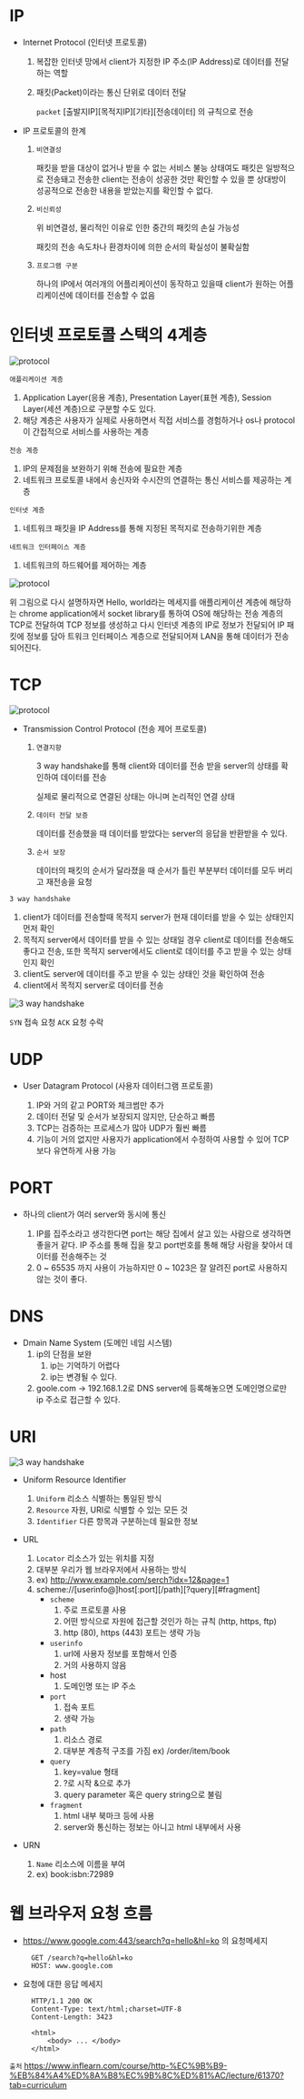 # IP

* Internet Protocol (인터넷 프로토콜)

    1. 복잡한 인터넷 망에서 client가 지정한 IP 주소(IP Address)로 데이터를 전달하는 역할

    2. 패킷(Packet)이라는 통신 단위로 데이터 전달

        `packet` [출발지IP][목적지IP][기타][전송데이터] 의 규칙으로 전송


* IP 프로토콜의 한계

    1. `비연결성`

        패킷을 받을 대상이 없거나 받을 수 없는 서비스 불능 상태여도 패킷은 일방적으로 전송돼고 전송한 client는 전송이 성공한 것만 확인할 수 있을 뿐 상대방이 성공적으로 전송한 내용을 받았는지를 확인할 수 없다.

    2. `비신뢰성`

        위 비연결성, 물리적인 이유로 인한 중간의 패킷의 손실 가능성

        패킷의 전송 속도차나 환경차이에 의한 순서의 확실성이 불확실함

    3. `프로그램 구분`

        하나의 IP에서 여러개의 어플리케이션이 동작하고 있을때 client가 원하는 어플리케이션에 데이터를 전송할 수 없음

# 인터넷 프로토콜 스택의 4계층

<img src="https://blog.kakaocdn.net/dn/nOzzX/btq3mdwSmrr/4cIU4VRzFpqLv0LwaKL5m1/img.png" alt="protocol"></img>

`애플리케이션 계층`

1. Application Layer(응용 계층), Presentation Layer(표현 계층), Session Layer(세션 계층)으로 구분할 수도 있다.
2. 해당 계층은 사용자가 실제로 사용하면서 직접 서비스를 경험하거나 os나 protocol이 간접적으로 서비스를 사용하는 계층

`전송 계층`

1. IP의 문제점을 보완하기 위해 전송에 필요한 계층
2. 네트워크 프로토콜 내에서 송신자와 수시잔의 연결하는 통신 서비스를 제공하는 계층

`인터넷 계층`

1. 네트워크 패킷을 IP Address를 통해 지정된 목적지로 전송하기위한 계층

`네트워크 인터페이스 계층`

1. 네트워크의 하드웨어를 제어하는 계층

<img src="https://blog.kakaocdn.net/dn/chAO9U/btq3kkJ0hd2/v1GGDkhScqXCnZXaEkd46K/img.png" alt="protocol"></img>

위 그림으로 다시 설명하자면 Hello, world라는 메세지를 애플리케이션 계층에 해당하는 chrome application에서 socket library를 통하여 OS에 해당하는 전송 계층의 TCP로 전달하여 TCP 정보를 생성하고 다시 인터넷 계층의 IP로 정보가 전달되어 IP 패킷에 정보를 담아 트워크 인터페이스 계층으로 전달되어져 LAN을 통해 데이터가 전송되어진다.


# TCP
<img src="https://blog.kakaocdn.net/dn/xvO9P/btq3mpjxJXn/tLb8gOFeTr3O57ymSK8zc0/img.png" alt="protocol"></img>
* Transmission Control Protocol (전송 제어 프로토콜)

    1. `연결지향`

        3 way handshake를 통해 client와 데이터를 전송 받을 server의 상태를 확인하여 데이터를 전송

        실제로 물리적으로 연결된 상태는 아니며 논리적인 연결 상태

    2. `데이터 전달 보증`

        데이터를 전송했을 때 데이터를 받았다는 server의 응답을 반환받을 수 있다.

    3. `순서 보장`

        데이터의 패킷의 순서가 달라졌을 때 순서가 틀린 부분부터 데이터를 모두 버리고 재전송을 요청


`3 way handshake`

1. client가 데이터를 전송할때 목적지 server가 현재 데이터를 받을 수 있는 상태인지 먼저 확인
2. 목적지 server에서 데이터를 받을 수 있는 상태일 경우 client로 데이터를 전송해도 좋다고 전송, 또한 목적지 server에서도 client로 데이터를 주고 받을 수 있는 상태인지 확인
3. client도 server에 데이터를 주고 받을 수 있는 상태인 것을 확인하여 전송
4. client에서 목적지 server로 데이터를 전송

<img src="https://img1.daumcdn.net/thumb/R1280x0/?scode=mtistory2&fname=https%3A%2F%2Fblog.kakaocdn.net%2Fdn%2FqD6vv%2Fbtq3mvYbGWR%2FIJsh9N20Q9p2DTtr0R9tHk%2Fimg.png" alt="3 way handshake"></img>

`SYN` 접속 요청
`ACK` 요청 수락

# UDP

* User Datagram Protocol (사용자 데이터그램 프로토콜)

    1. IP와 거의 같고 PORT와 체크썸만 추가
    2. 데이터 전달 및 순서가 보장되지 않지만, 단순하고 빠름
    3. TCP는 검증하는 프로세스가 많아 UDP가 훨씬 빠름
    4. 기능이 거의 없지만 사용자가 application에서 수정하여 사용할 수 있어 TCP보다 유연하게 사용 가능

# PORT

* 하나의 client가 여러 server와 동시에 통신

    1. IP를 집주소라고 생각한다면 port는 해당 집에서 살고 있는 사람으로 생각하면 좋을거 같다. IP 주소를 통해 집을 찾고 port번호를 통해 해당 사람을 찾아서 데이터를 전송해주는 것
    2. 0 ~ 65535 까지 사용이 가능하지만 0 ~ 1023은 잘 알려진 port로 사용하지 않는 것이 좋다.

# DNS

* Dmain Name System (도메인 네임 시스템)
    1. ip의 단점을 보완
        1. ip는 기억하기 어렵다
        2. ip는 변경될 수 있다.
    2. goole.com -> 192.168.1.2로 DNS server에 등록해놓으면 도메인명으로만 ip 주소로 접근할 수 있다.
    
# URI
<img src="https://blog.kakaocdn.net/dn/uyjWy/btq3mhTCpOy/dBYTP97rxsBMc8qS5hxqF0/img.png" alt="3 way handshake"></img>
* Uniform Resource Identifier

    1. `Uniform` 리소스 식별하는 통일된 방식
    2. `Resource` 자원, URI로 식별할 수 있는 모든 것
    3. `Identifier` 다른 항목과 구분하는데 필요한 정보

    
* URL
  
    1. `Locator` 리소스가 있는 위치를 지정
    2. 대부분 우리가 웹 브라우저에서 사용하는 방식
    3. ex) http://www.example.com/serch?idx=12&page=1
    4. scheme://[userinfo@]host[:port][/path][?query][#fragment]
        - `scheme`
            1. 주로 프로토콜 사용
            2. 어떤 방식으로 자원에 접근할 것인가 하는 규칙 (http, https, ftp)
            3. http (80), https (443) 포트는 생략 가능
        - `userinfo`
            1. url에 사용자 정보를 포함해서 인증
            2. 거의 사용하지 않음
        - host
            1. 도메인명 또는 IP 주소
        - `port`
            1. 접속 포트
            2. 생략 가능
        - `path`
            1. 리소스 경로
            2. 대부분 계층적 구조를 가짐 ex) /order/item/book
        - `query`
            1. key=value 형태
            2. ?로 시작 &으로 추가
            3. query parameter 혹은 query string으로 불림
        - `fragment`
            1. html 내부 북마크 등에 사용
            2. server와 통신하는 정보는 아니고 html 내부에서 사용
* URN
    
    1. `Name` 리소스에 이름을 부여
    2. ex) book:isbn:72989
    
# 웹 브라우저 요청 흐름

* https://www.google.com:443/search?q=hello&hl=ko 의 요청메세지
    
        GET /search?q=hello&hl=ko
        HOST: www.google.com

* 요청에 대한 응답 메세지
        
        HTTP/1.1 200 OK
        Content-Type: text/html;charset=UTF-8
        Content-Length: 3423

        <html>
            <body> ... </body>
        </html>




`출처` https://www.inflearn.com/course/http-%EC%9B%B9-%EB%84%A4%ED%8A%B8%EC%9B%8C%ED%81%AC/lecture/61370?tab=curriculum